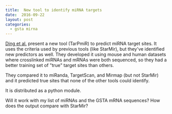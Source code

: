 ```yaml
---
title:  New tool to identify miRNA targets
date:  2016-09-22
layout: post
categories:
  - gsta mirna
---
```

[Ding et al.][1] present a new tool (TarPmiR) to predict miRNA target sites. It uses the criteria used by previous tools (like StarMir), but they've identified new predictors as well. They developed it using mouse and human datasets where crosslinked miRNAs and mRNAs were both sequenced, so they had a better training set of "true" target sites than others.

They compared it to miRanda, TargetScan, and Mirmap (but not StarMir) and it predicted true sites that none of the other tools could identify.

It is distributed as a python module.

Will it work with my list of miRNAs and the GSTA mRNA sequences? How does the output compare with StarMir?

[1]: http://doi.org/10.1093/bioinformatics/btw318
